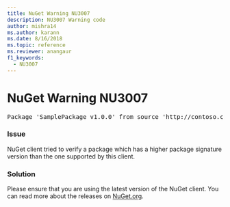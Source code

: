 ```yaml
---
title: NuGet Warning NU3007
description: NU3007 Warning code
author: mishra14
ms.author: karann
ms.date: 8/16/2018
ms.topic: reference
ms.reviewer: anangaur
f1_keywords: 
  - NU3007
---
```


# NuGet Warning NU3007

<pre>Package 'SamplePackage v1.0.0' from source 'http://contoso.com/index.json': The package signature format version is not supported. Updating your client may solve this problem.</pre>

### Issue

NuGet client tried to verify a package which has a higher package signature version than the one supported by this client.


### Solution

Please ensure that you are using the latest version of the NuGet client. You can read more about the releases on [NuGet.org](https://www.nuget.org/downloads).


